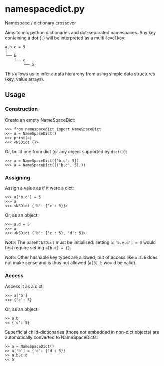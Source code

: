 # namespacedict.py

Namespace / dictionary crossover

Aims to mix python dictionaries and dot-separated namespaces.
Any key containing a dot (`.`) will be interpreted as a multi-level key:

```
a.b.c = 5
│ 
└── b
    └── c
        └── 5
```

This allows us to infer a data hierarchy from using simple data structures 
(key, value arrays).

## Usage

### Construction
Create an empty NameSpaceDict:
```
>>> from namespacedict import NameSpaceDict
>>> a = NameSpaceDict()
>>> print(a)
<<< <NSDict {}>
```

Or, build one from dict (or any object supported by `dict()`):
```
>>> a = NameSpaceDict({'b.c': 5})
>>> a = NameSpaceDict((('b.c', 5),))
```

### Assigning

Assign a value as if it were a dict:
```
>>> a['b.c'] = 5
>>> a
<<< <NSDict {'b': {'c': 5}}>
```

Or, as an object:
```
>>> a.d = 5
>>> a
<<< <NSDict {'b': {'c': 5}, 'd': 5}>
```

_Note_: The parent `NSDict` must be initialised: setting `a['b.e.d'] = 3` would 
first require setting `a[b.e] = {}`.

_Note_: Other hashable key types are allowed, but of access like `a.3.b` does
not make sense and is thus not allowed (`a[3].b` would be valid).

### Access
Access it as a dict:

```
>>> a['b']
<<< {'c': 5}
```

Or, as an object:
```
>> a.b
<< {'c': 5}
```

Superficial child-dictionaries (those not embedded in non-dict objects) are
automatically converted to NameSpaceDicts:

```
>> a = NameSpaceDict()
>> a['b'] = {'c': {'d': 5}}
>> a.b.c.d
<< 5
```
